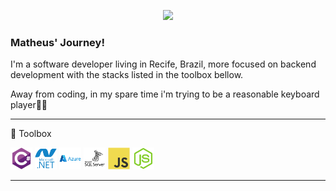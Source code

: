 <p align="center">
  <img src="https://media3.giphy.com/media/liUhPmZdArpYc/giphy.gif?cid=790b7611a1aaad239d6500d76e2a45ad5fdbc3ba8d7ce562&rid=giphy.gif&ct=g" height="140px">
</p>

### Matheus' Journey!

I'm a software developer living in Recife, Brazil, more focused on backend development with the stacks listed in the toolbox bellow.

Away from coding, in my spare time i'm trying to be a reasonable keyboard player🎸🎹

---

🧰 Toolbox

<img src="https://raw.githubusercontent.com/devicons/devicon/master/icons/csharp/csharp-original.svg" width="35" height="35"> <img src="https://raw.githubusercontent.com/devicons/devicon/master/icons/dot-net/dot-net-plain-wordmark.svg" width="35" height="35"> <img src="https://raw.githubusercontent.com/devicons/devicon/master/icons/azure/azure-original-wordmark.svg" width="35" height="35"> <img src="https://raw.githubusercontent.com/devicons/devicon/master/icons/microsoftsqlserver/microsoftsqlserver-plain-wordmark.svg" width="35" height="35"> <img src="https://raw.githubusercontent.com/devicons/devicon/master/icons/javascript/javascript-original.svg" width="35" height="35"> <img src="https://raw.githubusercontent.com/devicons/devicon/master/icons/nodejs/nodejs-original.svg" width="35" height="35">

---
